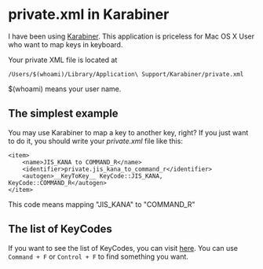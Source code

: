 # private.xml in Karabiner

I have been using [Karabiner](https://github.com/JeongMinCha/karabiner-privatexml).
This application is priceless for Mac OS X User who want to map keys in keyboard.

Your private XML file is located at
```
/Users/$(whoami)/Library/Application\ Support/Karabiner/private.xml
```
$(whoami) means your user name.

## The simplest example
You may use Karabiner to map a key to another key, 
right? If you just want to do it, 
you should write your _private.xml_ file like this:
```
<item>
	<name>JIS_KANA to COMMAND_R</name>
	<identifier>private.jis_kana_to_command_r</identifier>
	<autogen>__KeyToKey__ KeyCode::JIS_KANA, KeyCode::COMMAND_R</autogen>
</item>
```
This code means mapping "JIS_KANA" to "COMMAND_R"

## The list of KeyCodes
If you want to see the list of KeyCodes, you can visit [here](https://github.com/tekezo/Karabiner/blob/master/src/bridge/generator/keycode/data/KeyCode.data).
You can use ```Command + F``` or ```Control + F``` to find something you want.
